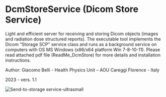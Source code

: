 # DcmStoreService  (Dicom Store Service)

Light and efficient server for receiving and storing Dicom objects (images and radiation dose structured reports).
The executable tool implements the Dicom “Storage SCP” service class and runs as a background service on computers with OS MS Windows (x86/x64 platform Win 7-8-10-11).
Please read attached pdf file (ReadMe_DcmStore) for more details and installation instructions.

Author: Giacomo Belli -
Health Physics Unit – AOU Careggi
Florence - Italy

2023 - vers. 1.1

![Send-to-storage service-ultrasmall](https://github.com/giacbli/DcmStoreService/assets/15181782/d3c31ce8-046b-45f6-831f-87aec9ed98c1)
